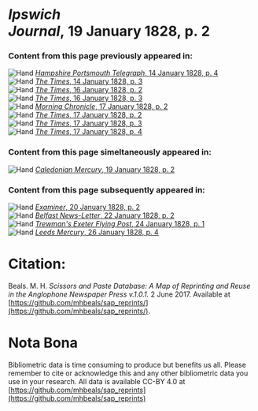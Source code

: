 # *Ipswich Journal*, 19 January 1828, p. 2  
  
### Content from this page previously appeared in:  
![Hand](http://scissorsandpaste.net/wp-content/uploads/2017/06/smallhandpointer.png) [*Hampshire Portsmouth Telegraph*, 14 January 1828, p. 4](https://mhbeals.github.io/sap_html/Hampshire-Portsmouth-Telegraph/Hampshire-Portsmouth-Telegraph-14-January-1828-p-4)  
![Hand](http://scissorsandpaste.net/wp-content/uploads/2017/06/smallhandpointer.png) [*The Times*, 14 January 1828, p. 3](https://mhbeals.github.io/sap_html/The-Times/The-Times-14-January-1828-p-3)  
![Hand](http://scissorsandpaste.net/wp-content/uploads/2017/06/smallhandpointer.png) [*The Times*, 16 January 1828, p. 2](https://mhbeals.github.io/sap_html/The-Times/The-Times-16-January-1828-p-2)  
![Hand](http://scissorsandpaste.net/wp-content/uploads/2017/06/smallhandpointer.png) [*The Times*, 16 January 1828, p. 3](https://mhbeals.github.io/sap_html/The-Times/The-Times-16-January-1828-p-3)  
![Hand](http://scissorsandpaste.net/wp-content/uploads/2017/06/smallhandpointer.png) [*Morning Chronicle*, 17 January 1828, p. 2](https://mhbeals.github.io/sap_html/Morning-Chronicle/Morning-Chronicle-17-January-1828-p-2)  
![Hand](http://scissorsandpaste.net/wp-content/uploads/2017/06/smallhandpointer.png) [*The Times*, 17 January 1828, p. 2](https://mhbeals.github.io/sap_html/The-Times/The-Times-17-January-1828-p-2)  
![Hand](http://scissorsandpaste.net/wp-content/uploads/2017/06/smallhandpointer.png) [*The Times*, 17 January 1828, p. 3](https://mhbeals.github.io/sap_html/The-Times/The-Times-17-January-1828-p-3)  
![Hand](http://scissorsandpaste.net/wp-content/uploads/2017/06/smallhandpointer.png) [*The Times*, 17 January 1828, p. 4](https://mhbeals.github.io/sap_html/The-Times/The-Times-17-January-1828-p-4)  
  
### Content from this page simeltaneously appeared in:  
![Hand](http://scissorsandpaste.net/wp-content/uploads/2017/06/smallhandpointer.png) [*Caledonian Mercury*, 19 January 1828, p. 2](https://mhbeals.github.io/sap_html/Caledonian-Mercury/Caledonian-Mercury-19-January-1828-p-2)  
  
### Content from this page subsequently appeared in:  
![Hand](http://scissorsandpaste.net/wp-content/uploads/2017/06/smallhandpointer.png) [*Examiner*, 20 January 1828, p. 2](https://mhbeals.github.io/sap_html/Examiner/Examiner-20-January-1828-p-2)  
![Hand](http://scissorsandpaste.net/wp-content/uploads/2017/06/smallhandpointer.png) [*Belfast News-Letter*, 22 January 1828, p. 2](https://mhbeals.github.io/sap_html/Belfast-News-Letter/Belfast-News-Letter-22-January-1828-p-2)  
![Hand](http://scissorsandpaste.net/wp-content/uploads/2017/06/smallhandpointer.png) [*Trewman's Exeter Flying Post*, 24 January 1828, p. 1](https://mhbeals.github.io/sap_html/Trewman's-Exeter-Flying-Post/Trewman's-Exeter-Flying-Post-24-January-1828-p-1)  
![Hand](http://scissorsandpaste.net/wp-content/uploads/2017/06/smallhandpointer.png) [*Leeds Mercury*, 26 January 1828, p. 4](https://mhbeals.github.io/sap_html/Leeds-Mercury/Leeds-Mercury-26-January-1828-p-4)  


# Citation: 

Beals. M. H. *Scissors and Paste Database: A Map of Reprinting and Reuse in the Anglophone Newspaper Press v.1.0.1.* 2 June 2017. Available at [https://github.com/mhbeals/sap_reprints/](https://github.com/mhbeals/sap_reprints/). 

# Nota Bona

Bibliometric data is time consuming to produce but benefits us all. Please remember to cite or acknowledge this and any other bibliometric data you use in your research. All data is available CC-BY 4.0 at [https://github.com/mhbeals/sap_reprints](https://github.com/mhbeals/sap_reprints)
